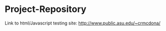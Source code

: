 Project-Repository
==================
Link to html/Javascript testing site: http://www.public.asu.edu/~crmcdona/
